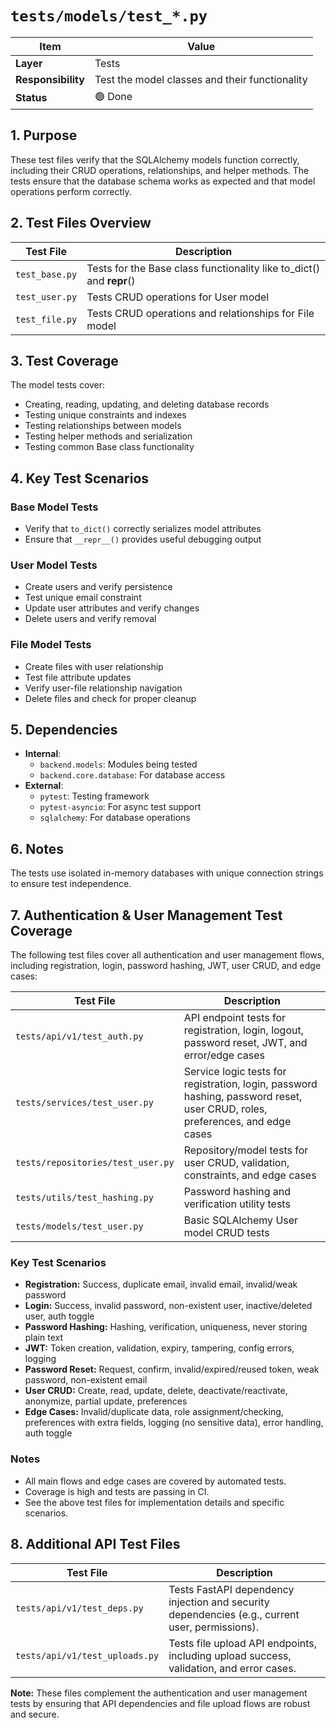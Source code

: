 # `tests/models/test_*.py`

| Item               | Value                                          |
| ------------------ | ---------------------------------------------- |
| **Layer**          | Tests                                          |
| **Responsibility** | Test the model classes and their functionality |
| **Status**         | 🟢 Done                                        |

## 1. Purpose

These test files verify that the SQLAlchemy models function correctly, including their CRUD operations, relationships, and helper methods. The tests ensure that the database schema works as expected and that model operations perform correctly.

## 2. Test Files Overview

| Test File      | Description                                                          |
| -------------- | -------------------------------------------------------------------- |
| `test_base.py` | Tests for the Base class functionality like to_dict() and **repr**() |
| `test_user.py` | Tests CRUD operations for User model                                 |
| `test_file.py` | Tests CRUD operations and relationships for File model               |

## 3. Test Coverage

The model tests cover:

- Creating, reading, updating, and deleting database records
- Testing unique constraints and indexes
- Testing relationships between models
- Testing helper methods and serialization
- Testing common Base class functionality

## 4. Key Test Scenarios

### Base Model Tests

- Verify that `to_dict()` correctly serializes model attributes
- Ensure that `__repr__()` provides useful debugging output

### User Model Tests

- Create users and verify persistence
- Test unique email constraint
- Update user attributes and verify changes
- Delete users and verify removal

### File Model Tests

- Create files with user relationship
- Test file attribute updates
- Verify user-file relationship navigation
- Delete files and check for proper cleanup

## 5. Dependencies

- **Internal**:
  - `backend.models`: Modules being tested
  - `backend.core.database`: For database access
- **External**:
  - `pytest`: Testing framework
  - `pytest-asyncio`: For async test support
  - `sqlalchemy`: For database operations

## 6. Notes

The tests use isolated in-memory databases with unique connection strings to ensure test independence.

## 7. Authentication & User Management Test Coverage

The following test files cover all authentication and user management flows, including registration, login, password hashing, JWT, user CRUD, and edge cases:

| Test File                         | Description                                                                                                                  |
| --------------------------------- | ---------------------------------------------------------------------------------------------------------------------------- |
| `tests/api/v1/test_auth.py`       | API endpoint tests for registration, login, logout, password reset, JWT, and error/edge cases                                |
| `tests/services/test_user.py`     | Service logic tests for registration, login, password hashing, password reset, user CRUD, roles, preferences, and edge cases |
| `tests/repositories/test_user.py` | Repository/model tests for user CRUD, validation, constraints, and edge cases                                                |
| `tests/utils/test_hashing.py`     | Password hashing and verification utility tests                                                                              |
| `tests/models/test_user.py`       | Basic SQLAlchemy User model CRUD tests                                                                                       |

### Key Test Scenarios

- **Registration:** Success, duplicate email, invalid email, invalid/weak password
- **Login:** Success, invalid password, non-existent user, inactive/deleted user, auth toggle
- **Password Hashing:** Hashing, verification, uniqueness, never storing plain text
- **JWT:** Token creation, validation, expiry, tampering, config errors, logging
- **Password Reset:** Request, confirm, invalid/expired/reused token, weak password, non-existent email
- **User CRUD:** Create, read, update, delete, deactivate/reactivate, anonymize, partial update, preferences
- **Edge Cases:** Invalid/duplicate data, role assignment/checking, preferences with extra fields, logging (no sensitive data), error handling, auth toggle

### Notes

- All main flows and edge cases are covered by automated tests.
- Coverage is high and tests are passing in CI.
- See the above test files for implementation details and specific scenarios.

## 8. Additional API Test Files

| Test File                      | Description                                                                                     |
| ------------------------------ | ----------------------------------------------------------------------------------------------- |
| `tests/api/v1/test_deps.py`    | Tests FastAPI dependency injection and security dependencies (e.g., current user, permissions). |
| `tests/api/v1/test_uploads.py` | Tests file upload API endpoints, including upload success, validation, and error cases.         |

**Note:** These files complement the authentication and user management tests by ensuring that API dependencies and file upload flows are robust and secure.
